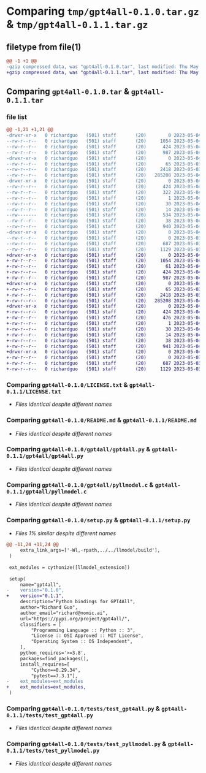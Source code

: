 # Comparing `tmp/gpt4all-0.1.0.tar.gz` & `tmp/gpt4all-0.1.1.tar.gz`

## filetype from file(1)

```diff
@@ -1 +1 @@
-gzip compressed data, was "gpt4all-0.1.0.tar", last modified: Thu May  4 16:16:37 2023, max compression
+gzip compressed data, was "gpt4all-0.1.1.tar", last modified: Thu May  4 16:48:06 2023, max compression
```

## Comparing `gpt4all-0.1.0.tar` & `gpt4all-0.1.1.tar`

### file list

```diff
@@ -1,21 +1,21 @@
-drwxr-xr-x   0 richardguo   (501) staff       (20)        0 2023-05-04 16:16:37.578034 gpt4all-0.1.0/
--rw-r--r--   0 richardguo   (501) staff       (20)     1054 2023-05-04 16:02:39.000000 gpt4all-0.1.0/LICENSE.txt
--rw-r--r--   0 richardguo   (501) staff       (20)      424 2023-05-04 16:16:37.577922 gpt4all-0.1.0/PKG-INFO
--rw-r--r--   0 richardguo   (501) staff       (20)      987 2023-05-04 16:00:37.000000 gpt4all-0.1.0/README.md
-drwxr-xr-x   0 richardguo   (501) staff       (20)        0 2023-05-04 16:16:37.575790 gpt4all-0.1.0/gpt4all/
--rw-r--r--   0 richardguo   (501) staff       (20)       65 2023-05-03 19:06:54.000000 gpt4all-0.1.0/gpt4all/__init__.py
--rw-r--r--   0 richardguo   (501) staff       (20)     2418 2023-05-03 19:13:41.000000 gpt4all-0.1.0/gpt4all/gpt4all.py
--rw-r--r--   0 richardguo   (501) staff       (20)   285208 2023-05-04 16:13:44.000000 gpt4all-0.1.0/gpt4all/pyllmodel.c
-drwxr-xr-x   0 richardguo   (501) staff       (20)        0 2023-05-04 16:16:37.577257 gpt4all-0.1.0/gpt4all.egg-info/
--rw-r--r--   0 richardguo   (501) staff       (20)      424 2023-05-04 16:16:37.000000 gpt4all-0.1.0/gpt4all.egg-info/PKG-INFO
--rw-r--r--   0 richardguo   (501) staff       (20)      322 2023-05-04 16:16:37.000000 gpt4all-0.1.0/gpt4all.egg-info/SOURCES.txt
--rw-r--r--   0 richardguo   (501) staff       (20)        1 2023-05-04 16:16:37.000000 gpt4all-0.1.0/gpt4all.egg-info/dependency_links.txt
--rw-r--r--   0 richardguo   (501) staff       (20)       30 2023-05-04 16:16:37.000000 gpt4all-0.1.0/gpt4all.egg-info/requires.txt
--rw-r--r--   0 richardguo   (501) staff       (20)       14 2023-05-04 16:16:37.000000 gpt4all-0.1.0/gpt4all.egg-info/top_level.txt
--rw-------   0 richardguo   (501) staff       (20)      534 2023-05-04 16:15:51.000000 gpt4all-0.1.0/pyproject.toml
--rw-r--r--   0 richardguo   (501) staff       (20)       38 2023-05-04 16:16:37.578071 gpt4all-0.1.0/setup.cfg
--rw-r--r--   0 richardguo   (501) staff       (20)      940 2023-05-04 16:12:20.000000 gpt4all-0.1.0/setup.py
-drwxr-xr-x   0 richardguo   (501) staff       (20)        0 2023-05-04 16:16:37.577654 gpt4all-0.1.0/tests/
--rw-r--r--   0 richardguo   (501) staff       (20)        0 2023-05-03 19:03:47.000000 gpt4all-0.1.0/tests/__init__.py
--rw-r--r--   0 richardguo   (501) staff       (20)      687 2023-05-03 19:05:28.000000 gpt4all-0.1.0/tests/test_gpt4all.py
--rw-r--r--   0 richardguo   (501) staff       (20)     1129 2023-05-03 19:05:34.000000 gpt4all-0.1.0/tests/test_pyllmodel.py
+drwxr-xr-x   0 richardguo   (501) staff       (20)        0 2023-05-04 16:48:06.089160 gpt4all-0.1.1/
+-rw-r--r--   0 richardguo   (501) staff       (20)     1054 2023-05-04 16:02:39.000000 gpt4all-0.1.1/LICENSE.txt
+-rw-r--r--   0 richardguo   (501) staff       (20)       61 2023-05-04 16:46:09.000000 gpt4all-0.1.1/MANIFEST.in
+-rw-r--r--   0 richardguo   (501) staff       (20)      424 2023-05-04 16:48:06.089035 gpt4all-0.1.1/PKG-INFO
+-rw-r--r--   0 richardguo   (501) staff       (20)      987 2023-05-04 16:00:37.000000 gpt4all-0.1.1/README.md
+drwxr-xr-x   0 richardguo   (501) staff       (20)        0 2023-05-04 16:48:06.086818 gpt4all-0.1.1/gpt4all/
+-rw-r--r--   0 richardguo   (501) staff       (20)       65 2023-05-03 19:06:54.000000 gpt4all-0.1.1/gpt4all/__init__.py
+-rw-r--r--   0 richardguo   (501) staff       (20)     2418 2023-05-03 19:13:41.000000 gpt4all-0.1.1/gpt4all/gpt4all.py
+-rw-r--r--   0 richardguo   (501) staff       (20)   285208 2023-05-04 16:13:44.000000 gpt4all-0.1.1/gpt4all/pyllmodel.c
+drwxr-xr-x   0 richardguo   (501) staff       (20)        0 2023-05-04 16:48:06.088298 gpt4all-0.1.1/gpt4all.egg-info/
+-rw-r--r--   0 richardguo   (501) staff       (20)      424 2023-05-04 16:48:06.000000 gpt4all-0.1.1/gpt4all.egg-info/PKG-INFO
+-rw-r--r--   0 richardguo   (501) staff       (20)      476 2023-05-04 16:48:06.000000 gpt4all-0.1.1/gpt4all.egg-info/SOURCES.txt
+-rw-r--r--   0 richardguo   (501) staff       (20)        1 2023-05-04 16:48:06.000000 gpt4all-0.1.1/gpt4all.egg-info/dependency_links.txt
+-rw-r--r--   0 richardguo   (501) staff       (20)       30 2023-05-04 16:48:06.000000 gpt4all-0.1.1/gpt4all.egg-info/requires.txt
+-rw-r--r--   0 richardguo   (501) staff       (20)       14 2023-05-04 16:48:06.000000 gpt4all-0.1.1/gpt4all.egg-info/top_level.txt
+-rw-r--r--   0 richardguo   (501) staff       (20)       38 2023-05-04 16:48:06.089200 gpt4all-0.1.1/setup.cfg
+-rw-r--r--   0 richardguo   (501) staff       (20)      941 2023-05-04 16:47:00.000000 gpt4all-0.1.1/setup.py
+drwxr-xr-x   0 richardguo   (501) staff       (20)        0 2023-05-04 16:48:06.088761 gpt4all-0.1.1/tests/
+-rw-r--r--   0 richardguo   (501) staff       (20)        0 2023-05-03 19:03:47.000000 gpt4all-0.1.1/tests/__init__.py
+-rw-r--r--   0 richardguo   (501) staff       (20)      687 2023-05-03 19:05:28.000000 gpt4all-0.1.1/tests/test_gpt4all.py
+-rw-r--r--   0 richardguo   (501) staff       (20)     1129 2023-05-03 19:05:34.000000 gpt4all-0.1.1/tests/test_pyllmodel.py
```

### Comparing `gpt4all-0.1.0/LICENSE.txt` & `gpt4all-0.1.1/LICENSE.txt`

 * *Files identical despite different names*

### Comparing `gpt4all-0.1.0/README.md` & `gpt4all-0.1.1/README.md`

 * *Files identical despite different names*

### Comparing `gpt4all-0.1.0/gpt4all/gpt4all.py` & `gpt4all-0.1.1/gpt4all/gpt4all.py`

 * *Files identical despite different names*

### Comparing `gpt4all-0.1.0/gpt4all/pyllmodel.c` & `gpt4all-0.1.1/gpt4all/pyllmodel.c`

 * *Files identical despite different names*

### Comparing `gpt4all-0.1.0/setup.py` & `gpt4all-0.1.1/setup.py`

 * *Files 1% similar despite different names*

```diff
@@ -11,24 +11,24 @@
     extra_link_args=['-Wl,-rpath,../../llmodel/build'],
 )
 
 ext_modules = cythonize([llmodel_extension])
 
 setup(
     name="gpt4all",
-    version="0.1.0",
+    version="0.1.1",
     description="Python bindings for GPT4All",
     author="Richard Guo",
     author_email="richard@nomic.ai",
     url="https://pypi.org/project/gpt4all/",
     classifiers = [
         "Programming Language :: Python :: 3",
         "License :: OSI Approved :: MIT License",
         "Operating System :: OS Independent",
     ],
     python_requires='>=3.8',
     packages=find_packages(),
     install_requires=[
         "Cython==0.29.34",
         "pytest==7.3.1"],
-    ext_modules=ext_modules
+    ext_modules=ext_modules,
 )
```

### Comparing `gpt4all-0.1.0/tests/test_gpt4all.py` & `gpt4all-0.1.1/tests/test_gpt4all.py`

 * *Files identical despite different names*

### Comparing `gpt4all-0.1.0/tests/test_pyllmodel.py` & `gpt4all-0.1.1/tests/test_pyllmodel.py`

 * *Files identical despite different names*

